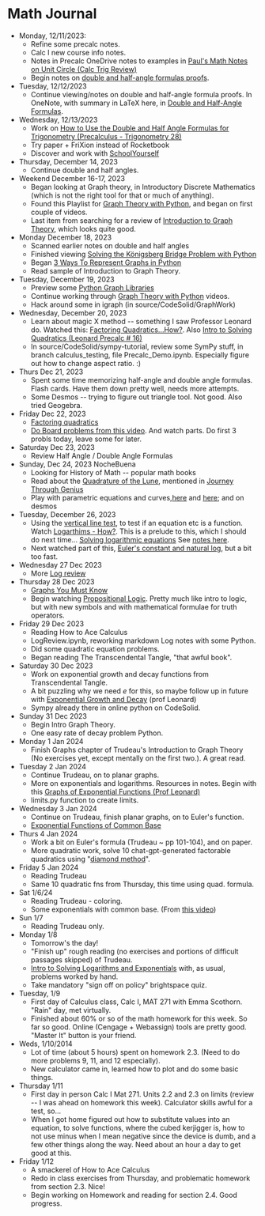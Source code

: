 # Math Journal

* Monday, 12/11/2023:
	* Refine some precalc notes.
	* Calc I new course info notes.
	* Notes in Precalc OneDrive notes to examples in [Paul's Math Notes on Unit Circle (Calc Trig Review)](https://tutorial.math.lamar.edu/Classes/CalcI/TrigFcns.aspx)
	* Begin notes on [double and half-angle formulas proofs](https://www.youtube.com/watch?v=Epa2mi8hzBA).
* Tuesday, 12/12/2023
	* Continue viewing/notes on double and half-angle formula proofs.  In OneNote, with summary in LaTeX here, in [Double and Half-Angle Formulas](DoubleAndHalfAngleFormulas).
* Wednesday, 12/13/2023
	* Work on [How to Use the Double and Half Angle Formulas for Trigonometry (Precalculus - Trigonometry 28)](https://www.youtube.com/watch?v=Pf6p6lCs5I8)
	* Try paper + FriXion instead of Rocketbook
	* Discover and work with [SchoolYourself](https://schoolyourself.org)
* Thursday, December 14, 2023
	* Continue double and half angles.
* Weekend December 16-17, 2023
	* Began looking at Graph theory, in Introductory Discrete Mathematics (which is not the right tool for that or much of anything).
	* Found this Playlist for [Graph Theory with Python](https://www.youtube.com/watch?v=yXTDslxVfdM&list=PLLIPpKeh9v3ZFEHvNd5xqUrCkqLgXnekL), and began on first couple of videos.
	* Last item from searching for a review of [Introduction to Graph Theory](https://www.amazon.com/Introduction-Graph-Theory-Dover-Mathematics-ebook/dp/B00BX1DX9U/), which looks quite good.
* Monday December 18, 2023
	* Scanned earlier notes on double and half angles
	* Finished viewing [Solving the Königsberg Bridge Problem with Python](https://www.youtube.com/watch?v=WWhGcwlCoXE&list=PLLIPpKeh9v3ZFEHvNd5xqUrCkqLgXnekL&index=3)
	* Began [3 Ways To Represent Graphs in Python](https://www.youtube.com/watch?v=ukFNELi_U88&list=PLLIPpKeh9v3ZFEHvNd5xqUrCkqLgXnekL&index=3)
	* Read sample of Introduction to Graph Theory.
* Tuesday, December 19, 2023
	* Preview some [Python Graph Libraries](https://wiki.python.org/moin/PythonGraphLibraries)
	* Continue working through [Graph Theory with Python](https://www.youtube.com/watch?v=yXTDslxVfdM&list=PLLIPpKeh9v3ZFEHvNd5xqUrCkqLgXnekL) videos.
	* Hack around some in igraph (in source/CodeSolid/GraphWork)
* Wednesday, December 20, 2023
	* Learn about magic X method -- something I saw Professor Leonard do.  Watched this:
	[Factoring Quadratics...How?](https://www.youtube.com/watch?v=YtN9_tCaRQc&t=332s).  Also [Intro to Solving Quadratics (Leonard Precalc # 16)](https://www.youtube.com/watch?v=OIEkJaPgjKs&list=PLDesaqWTN6ESsmwELdrzhcGiRhk5DjwLP&index=17)
	* In source/CodeSolid/sympy-tutorial, review some SymPy stuff, in branch calculus_testing, file Precalc_Demo.ipynb.  Especially figure out how to change aspect ratio. :)
* Thurs Dec 21, 2023
	* Spent some time memorizing half-angle and double angle formulas.  Flash cards.  Have them down pretty well, needs more attempts.
	* Some Desmos -- trying to figure out triangle tool.  Not good.  Also tried Geogebra.
* Friday Dec 22, 2023
	* [Factoring quadratics](https://www.youtube.com/watch?v=YtN9_tCaRQc)
	* [Do Board problems from this video](https://www.youtube.com/watch?v=u2CFHYJWS60&list=PLDesaqWTN6ESsmwELdrzhcGiRhk5DjwLP&index=18).  And watch parts.  Do first 3 probls today, leave some for later.
* Saturday Dec 23, 2023
	* Review Half Angle / Double Angle Formulas
* Sunday, Dec 24, 2023 NocheBuena
	* Looking for History of Math -- popular math books
	* Read about the [Quadrature of the Lune](https://www.britannica.com/topic/Quadrature-of-the-Lune-1688524), mentioned in [Journey Through Genius](https://www.amazon.com/Journey-through-Genius-Theorems-Mathematics/dp/014014739X/ref=sr_1_1?crid=30DXNGM42PKT1&keywords=Journey+THROUGH+GENIUS&qid=1703428093&sprefix=journey+through+genius%2Caps%2C96&sr=8-1&asin=014014739X&revisionId=&format=4&depth=1)
	* Play with parametric equations and curves,[here](https://tutorial.math.lamar.edu/Classes/CalcII/ParametricEqn.aspx) and [here](https://www.geogebra.org/m/cAsHbXEU); and on desmos
* Tuesday, December 26, 2023
	* Using the [vertical line test](https://www.youtube.com/watch?v=7j6kh8Z2H90&list=PLDesaqWTN6ESsmwELdrzhcGiRhk5DjwLP&index=6), to test if an equation etc is a function.  Watch [Logarthims - How?](https://www.youtube.com/watch?v=Zw5t6BTQYRU). This is a prelude to this, which I should do next time... [Solving logarithmic equations](https://www.youtube.com/watch?v=rBnQiLa2TYo)  See [notes here](LogarithmsAndExponents).
	* Next watched part of this, [Euler's constant and natural log](https://www.youtube.com/watch?v=Q9puUgDc2BY), but a bit too fast.
* Wednesday 27 Dec 2023
	* More [Log review](https://www.youtube.com/watch?v=rBnQiLa2TYo)
* Thursday 28 Dec 2023
	* [Graphs You Must Know](https://www.youtube.com/watch?v=NrmmR3-VxA8&list=PLDesaqWTN6ESsmwELdrzhcGiRhk5DjwLP&index=13)
	* Begin watching [Propositional Logic](https://www.youtube.com/@Trevtutor).  Pretty much like intro to logic, but with new symbols and with mathematical formulae for truth operators.
* Friday 29 Dec 2023
	* Reading How to Ace Calculus
	* LogReview.ipynb, reworking markdown Log notes with some Python.
	* Did some quadratic equation problems.
	* Began reading The Transcendental Tangle, "that awful book".
* Saturday 30 Dec 2023
	* Work on exponential growth and decay functions from Transcendental Tangle.
	* A bit puzzling why we need $e$ for this, so maybe follow up in future with 
	[Exponential Growth and Decay](https://www.youtube.com/watch?v=rO-C48LY2KY) (prof Leonard)
	* Sympy already there in online python on CodeSolid.
* Sunday 31 Dec 2023
	* Begin Intro Graph Theory.
	* One easy rate of decay problem Python.
* Monday 1 Jan 2024
	* Finish Graphs chapter of Trudeau's Introduction to Graph Theory (No exercises yet, except mentally on the first two.).  A great read.
* Tuesday 2 Jan 2024
	* Continue Trudeau, on to planar graphs.
	* More on exponentials and logarithms.  Resources in notes.  Begin with this [Graphs of Exponential Functions (Prof Leonard)](https://www.youtube.com/watch?v=2w14jBb0e9Q&list=PLDesaqWTN6ESsmwELdrzhcGiRhk5DjwLP&index=52)
	* limits.py function to create limits.
* Wednesday 3 Jan 2024
	* Continue on Trudeau, finish planar graphs, on to Euler's function.  
	* [Exponential Functions of Common Base](https://www.youtube.com/watch?v=gkUWLFontZU&list=PLDesaqWTN6ESsmwELdrzhcGiRhk5DjwLP&index=55)
* Thurs 4 Jan 2024
	* Work a bit on Euler's formula (Trudeau ~ pp 101-104), and on paper.  
	* More quadratic work, solve 10 chat-gpt-generated factorable quadratics using "[diamond method](http://mrsgalgebra.pbworks.com/w/page/12019048/Diamond%20Method%20for%20Factoring%20Polynomials)".
* Friday 5 Jan 2024
	* Reading Trudeau
	* Same 10 quadratic fns from Thursday, this time using quad. formula.	
* Sat 1/6/24
	* Reading Trudeau - coloring.
	* Some exponentials with common base. (From [this video](https://www.youtube.com/watch?v=gkUWLFontZU&list=PLDesaqWTN6ESsmwELdrzhcGiRhk5DjwLP&index=55))
* Sun 1/7
	* Reading Trudeau only.
* Monday 1/8
	* Tomorrow's the day! 
	* "Finish up" rough reading (no exercises and portions of difficult passages skipped) of Trudeau.
	* [Intro to Solving Logarithms and Exponentials](https://www.youtube.com/watch?v=KezbqAAlOZk&list=PLDesaqWTN6ESsmwELdrzhcGiRhk5DjwLP&index=57) with, as usual, problems worked by hand.
	* Take mandatory "sign off on policy" brightspace quiz.
* Tuesday, 1/9
	* First day of Calculus class, Calc I, MAT 271 with Emma Scothorn.  "Rain" day, met virtually.
	* Finished about 60% or so of the math homework for this week.  So far so good.  Online (Cengage + Webassign) tools are pretty good.  "Master It" button is your friend.
* Weds, 1/10/2014
	* Lot of time (about 5 hours) spent on homework 2.3.  (Need to do more problems 9, 11, and 12 especially).
	* New calculator came in, learned how to plot and do some basic things.
* Thursday 1/11
	* First day in person Calc I Mat 271.  Units 2.2 and 2.3 on limits (review -- I was ahead on homework this week).  Calculator skills awful for a test, so...
	* When I got home figured out how to substitute values into an equation, to solve functions, where the cubed kerjigger is, how to not use minus when I mean negative since the device is dumb, and a few other things along the way.  Need about an hour a day to get good at this.
* Friday 1/12
	* A smackerel of How to Ace Calculus
	* Redo in class exercises from Thursday, and problematic homework from section 2.3.  Nice!
	* Begin working on Homework and reading for section 2.4.  Good progress.
	